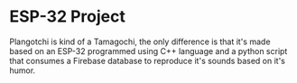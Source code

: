 # ESP-32 Project

Plangotchi is kind of a Tamagochi, the only difference is that it's made based on an ESP-32 programmed using C++ language
and a python script that consumes a Firebase database to reproduce it's sounds based on it's humor.
